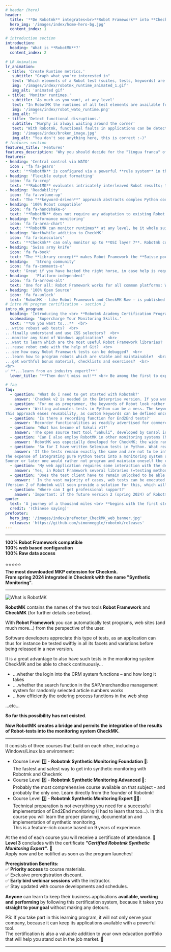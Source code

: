 ```yaml
---
# header (hero)
header:
  title: '**De Robotmk** integrates<br>**Robot Framework** into **Checkmk**'
  hero_img: '/images/index/home-hero-bg.jpg'
  content_index: 1

# introduction section
introduction:
  heading: 'What is **RobotMK**?'
  content_index: 2

# LR Animation
lr_animation:
 - title: 'Create Runtime metrics.'
   subtitle: "Graph what you're interested in"
   text: 'Which elements of a Robot test (suites, tests, keywords) are to be recorded in CheckMK-graphs, can be determined via a sophisticated, pattern-based rule system. <br> After all, the whole is expected to remain clearly structured.'
   img: '/images/index/robotmk_runtime_animated_1.gif'
   img_alt: 'animated gif' 
 - title: 'Monitor runtimes.'
   subtitle: 'As much as you want, at any level'
   text: "In RobotMK the runtimes of all test elements are available for evaluation. <br> Here too, pattern based WATO rules allow to set runtime thresholds of Robot suites, tests and keywords."
   img: '/images/index/robot_wato_runtime.png'
   img_alt: ""
 - title: 'Detect functional disruptions.'
   subtitle: 'Murphy is always waiting around the corner'
   text: "With Robotmk, functional faults in applications can be detected safely and proactively - far before users notice anything. <br> (Wouldn't it be nice to be in a position where you can say on the phone, &quot;We're already on it.&quot; ...?)"
   img: '/images/index/broken_image.jpg'
   img_alt: "You don't see anything here, this is correct :-)"
# features section
features_title: 'Features' 
features_description: 'Why you should decide for the "lingua franca" of test automation.'
features:
- heading: 'Central control via WATO'
  icon : 'fa fa-gears'
  text: '**RobotMK** is configured via a powerful **rule system** in the web administration interface of CheckMK (WATO).'  
- heading: 'Flexible output formatting'
  icon: 'fa fa-crop'
  text: '**RobotMK** evaluates intricately interleaved Robot results; the **pattern-based reduction** of the output to the essential ensures an optimum result.'  
- heading: 'Readability'
  icon: 'fa fa-volume-up'
  text: 'The "**keyword-driven**" approach abstracts complex Python code and can be encapsulated at will – with free name choice. **The result**: traceable results and meaningful messages in the monitoring system.'  
- heading: '100% Robot compatible'
  icon: 'fa fa-handshake-o'
  text: '**RobotMK** does not require any adaptation to existing Robot tests; every Robot test can be integrated in CheckMK **without any intervention**.'  
- heading: 'Performance monitoring'
  icon: 'fa fa-area-chart'
  text: '**RobotMK can monitor runtimes** at any level, be it whole suites, tests and keywords. (Or how would you detect an insidious login time increase by 0.1s per month?)'  
- heading: 'Worthwhile addition to CheckMK'
  icon: 'fa fa-binoculars'
  text: '**Checkmk** can only monitor up to **OSI layer 7**. Robotmk completes your monitoring with a detailled view inside applications to get a holistic view of services and their quality.'
- heading: 'Swiss army knife'
  icon: 'fa fa-book'
  text: "The **Library concept** makes Robot Framework the **Suisse pocket knife**. You'll find a library for nearly any use case. And you are free to use them combined in a test." 
- heading:   'Strong community'
  icon: 'fa fa-comments-o'
  text: 'Great if you have backed the right horse, in case help is required: CheckMK and Robot have a worldwide, English speaking community at their disposal.'  
- heading:   'Platform-independent'
  icon: 'fa fa-arrows-alt'
  text: 'One for all: Robot Framework works for all common platforms: Windows, Linux, MacOS, Android, iOS, ... including the appropriate test libraries in each case (e.g. Auto-IT for Windows automation).'  
- heading: '100% Open Source'
  icon: 'fa fa-unlock'
  text: 'RobotMK - like Robot Framework and CheckMK Raw – is published as an Open Source project. No hidden costs, no vendor-lock-in.'
# intro MK program certification - section 2
intro_mk_program:
  heading: 'Introducing the <br> **Robotmk Academy Certification Program.**'
  subheading: 'Supercharge Your Monitoring Skills.'
  text: '**Do you want to...**  <br> 
...write robust web tests?  <br>
...finally understand and use CSS selectors?  <br>
...monitor any kind of Windows application?  <br>
...want to learn which are the most useful Robot Framework libraries?  <br>
...reuse robot code with the help of Git?  <br>
...see how easy Robot Framework tests can be debugged?  <br>
...learn how to program robots which are stable and maintainable?  <br>
...get worthful bonus material, checklists and exercises?  <br>
<br>
✅ **...learn from an industry expert?**'
  lower_title: "**Then don't miss out!** <br> Be among the first to experience the upcoming"

# faq
faq:
  - question: 'What do I need to get started with Robotmk?'
    answer: 'Checkmk v2 is needed in the Enterprise version. If you want to test Checkmk first: you can download a free version from [checkmk.com](https://www.robotmk.org/www.checkmk.com) which is only limited in the number of services.'
  - question: 'For me as programmer, the keywords of Robot look rather strange. How flexible can one be with them?'
    answer: 'Writing automates tests in Python can be a mess. The keyword-driven syntax in Robot Framework facilitates readability, allowing test cases to be expressed in natural language, making them comprehensible even to non-technical stakeholders.
This approach eases reusability, as custom keywords can be defined once and utilized across multiple tests. Furthermore, it is possible to separate test data and test logic which simplifies test maintenance and modification.'
  - question: 'Is there a recording function for End2End tests?'
    answer: 'Recorder functionalities as readily advertised for commercial End2End tools should be treated with caution. A test recording is only as intelligent as the purpose behind it. This means: anybody recording click-click-click will receive click-click-click. A login, for example, should always be verified too, website elements should be localized in such a way that they also withstand changes in the UX design, etc. The implementation of End2End tests means actually addressing the behaviour of the SUT (System under test).'
  - question: 'What has become of Sakuli v1?'
    answer: 'The open source test tool ”Sakuli“, developed by Consol in 2014, has been officially phased out, as in particular the underlying web test tool “Sahi” did no longer meet modern requirements. The successor of Sakuli has appeared as a complete rewrite in version 2 (only the chargeable version allows the monitoring integration).'
  - question: 'Can I also employ RobotMK in other monitoring systems (Nagios, Naemon, Icinga, Zabbix, Groundworks, Centreon, ...)?'
    answer: 'RobotMK was especially developed for CheckMK; the wide range of parameterization as offered by the WATO surface of RobotMK cannot be reproduced via a traditional, Nagios-compatible check-in plug (possibly one more reason to take on Checkmk….)'
  - question: 'So far I have written Selenium tests in Python. What reason should I have to change over to the Robot Framework?'
    answer: 'If the tests remain exactly the same and are not to be integrated into a monitoring system, in effect no added value is generated by Robot. <br>
The expense of integrating pure Python tests into a monitoring system should, however, not be underestimated, especially if the requirements become more complex in the course of time. <br>
Sooner or later one would rather not program and maintain oneself the complete “framework“ for integrating various test methods (Web, GUI), troubleshooting etc.Exactly here lies the strength of the Robot Framework. And hence there is RobotMK.'
  - question: 'My web application requires some interaction with the desktop. Is this possible with Robotmk?'
    answer: 'Yes, in Robot Framework several libraries (=testing methods) can be used in mixed mode, e.g. robust modern web testing together with flexible image recognition methods.'
  - question: 'Does the test client have to remain unlocked to be able to carry out End2End tests?'
    answer: ' In the vast majority of cases, web tests can be executed headless, i.e. without a logged-in user.<br> For tests of native Windows UIs, a user must currently still be logged in on the desktop.<br>
(Version 2 of Robotmk will soon provide a solution for this, which will also enable desktop sessions headless).'
  - question: 'Where can I get professional support?'
    answer: 'Important: if the future version 2 (spring 2024) of Robotmk is purchased as part of a "Checkmk Synthetic Monitoring" subscription, support can be obtained directly from Checkmk. <br> However, this support is limited to the functionality of Robotmk. <br> For consulting around Robot Framework, libraries, test development we and our partners are there for you. <br> You are welcome to use the form below to set up a non-binding call. In this we will clarify your initial situation and how we can support you in the best possible way. Feel free to use this offer.'
quote:
  text: 'A journey of a thousand miles <br> **begins with the first step.**'
  credit: '(Chinese saying)'
prefooter:
  hero_img: '/images/index/prefooter_CheckMK_web_banner.jpg'
  releases: 'https://github.com/simonmeggle/robotmk/releases'
---
```


---

**100% Robot Framework compatible** <br>
**100% web based configuration** <br>
**100% Raw data access** <br>
<br>⭐️⭐️⭐️⭐️⭐️<br>
**The most downloaded MKP extension for Checkmk.** <br>
**From spring 2024 integrated in Checkmk with the name "Synthetic Monitoring".** <br> 

---

![What is RobotMK](/images/index/home-introduction-banner-what-is-robotmk.png)

**RobotMK**  contains the names of the two tools  **Robot Framework**  and  **CheckMK**  (for further details see below).

With  **Robot Framework**  you can automatically test programs, web sites (and much more...) from the perspective of the user.

Software developers appreciate this type of tests, as an application can thus for instance be tested swiftly in all its facets and variations before being released in a new version.

It is a great advantage to also have such tests in the monitoring system CheckMK and be able to check continuously...

-   ...whether the login into the CRM system functions – and how long it takes
-   ....whether the search function in the SAP/merchandise management system for randomly selected article numbers works
-   ...how efficiently the ordering process functions in the web shop

...etc...

**So far this possibility has not existed**.

**Now RobotMK creates a bridge and permits the integration of the results of Robot-tests into the monitoring system CheckMK.**

---

It consists of three courses that build on each other, including a Windows/Linux lab environment:  
  

- Course Level 1️⃣ - **Robotmk Synthetic Monitoring Foundation 🧾**:  
  The fastest and safest way to get into synthetic monitoring with Robotmk and Checkmk
- Course Level 2️⃣ - **Robotmk Synthetic Monitoring Advanced 🧾**:  
  Probably the most comprehensive course available on that subject - and probably the only one. Learn directly from the founder of Robotmk!
- Course Level 3️⃣ - **Robotmk Synthetic Monitoring Expert 🧾🏅**:  
  Technical preparation is not everything you need for a successful implementation of End2End monitoring (I had to learn that too...). In this course you will learn the proper planning, documentation and implementation of synthetic monitoring.  
  This is a feature-rich course based on 9 years of experience.

  
At the end of each course you will receive a certificate of attendance. 🧾  
**Level 3** concludes with the certificate **_"Certified Robotmk Synthetic Monitoring Expert"_**. 🏅  
Apply now and be notified as soon as the program launches!  
  
**Preregistration Benefits:**  
✅ **Priority access** to course materials.  
✅ Exclusive preregistration discount.  
✅ **Early bird webinar sessions** with the instructor.  
✅ Stay updated with course developments and schedules.  
  
**Anyone** can learn to keep their business applications **available, working and performing** by following this certification system, because it takes you **straight to your goal** without making any detours.  
  
PS: If you take part in this learning program, it will not only serve your company, because it can keep its applications available with a powerful tool.  
The certification is also a valuable addition to your own education portfolio that will help you stand out in the job market. 🤫

---


